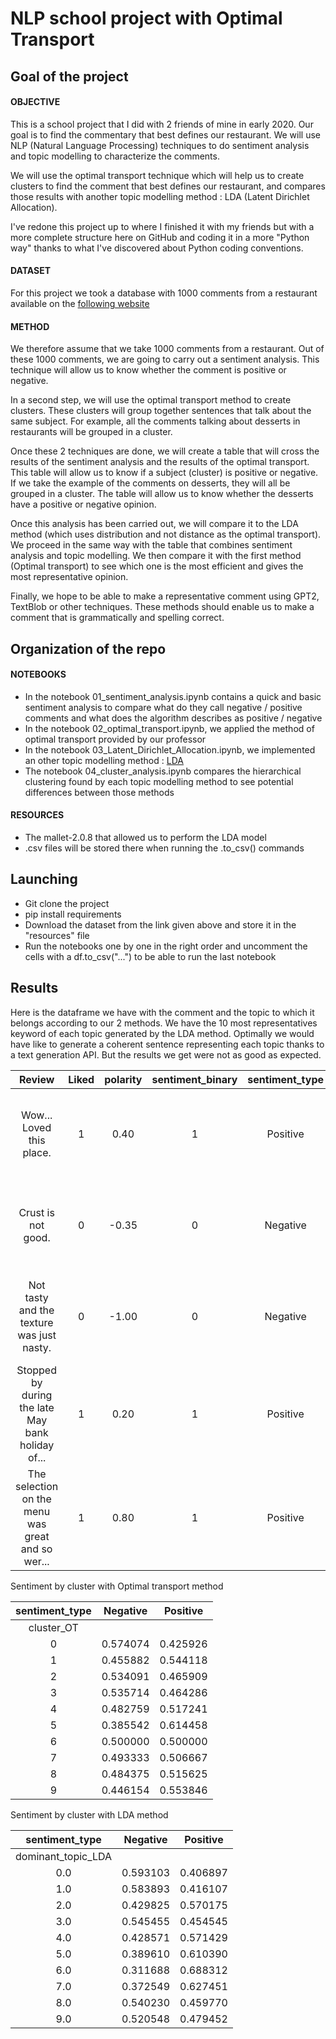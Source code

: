 # NLP school project with Optimal Transport

## Goal of the project

#### OBJECTIVE 

This is a school project that I did with 2 friends of mine in early 2020. Our goal is to find the commentary that best 
defines our restaurant. We will use NLP (Natural Language Processing) techniques to do sentiment analysis and topic 
modelling to characterize the comments. 

We will use the optimal transport technique which will help us to create clusters to find the comment that best defines 
our restaurant, and compares those results with another topic modelling method : LDA (Latent Dirichlet Allocation).

I've redone this project up to where I finished it with my friends but with a more complete structure here on GitHub and
coding it in a more "Python way" thanks to what I've discovered about Python coding conventions.


#### DATASET

For this project we took a database with 1000 comments from a restaurant available on the 
[following website](https://acadgild.com/blog/analysis-of-restaurant-reviews-with-nlp) 


#### METHOD

We therefore assume that we take 1000 comments from a restaurant. Out of these 1000 comments, we are going to carry out 
a sentiment analysis. This technique will allow us to know whether the comment is positive or negative.

In a second step, we will use the optimal transport method to create clusters. These clusters will group together 
sentences that talk about the same subject. For example, all the comments talking about desserts in restaurants will be 
grouped in a cluster. 

Once these 2 techniques are done, we will create a table that will cross the results of the sentiment analysis and the 
results of the optimal transport. This table will allow us to know if a subject (cluster) is positive or negative. If 
we take the example of the comments on desserts, they will all be grouped in a cluster. The table will allow us to know 
whether the desserts have a positive or negative opinion. 

Once this analysis has been carried out, we will compare it to the LDA method (which uses distribution and not distance 
as the optimal transport). We proceed in the same way with the table that combines sentiment analysis and topic 
modelling. We then compare it with the first method (Optimal transport) to see which one is the most efficient and 
gives the most representative opinion.

Finally, we hope to be able to make a representative comment using GPT2, TextBlob or other techniques. These methods 
should enable us to make a comment that is grammatically and spelling correct.




## Organization of the repo

#### NOTEBOOKS

- In the notebook 01_sentiment_analysis.ipynb contains a quick and basic sentiment analysis to compare what do they call
negative / positive comments and what does the algorithm describes as positive / negative 
- In the notebook 02_optimal_transport.ipynb, we applied the method of optimal transport provided by our professor 
- In the notebook 03_Latent_Dirichlet_Allocation.ipynb, we implemented an other topic modelling method : 
[LDA](https://www.machinelearningplus.com/nlp/topic-modeling-gensim-python/)
- The notebook 04_cluster_analysis.ipynb compares the hierarchical clustering found by each topic modelling method to 
see potential differences between those methods

#### RESOURCES

- The mallet-2.0.8 that allowed us to perform the LDA model
- .csv files will be stored there when running the .to_csv() commands


## Launching

- Git clone the project
- pip install requirements
- Download the dataset from the link given above and store it in the "resources" file
- Run the notebooks one by one in the right order and uncomment the cells with a df.to_csv("...") to be able to run the 
last notebook 
 

## Results

Here is the dataframe we have with the comment and the topic to which it belongs according to our 2 methods.
We have the 10 most representatives keyword of each topic generated by the LDA method. Optimally we would have like to 
generate a coherent sentence representing each topic thanks to a text generation API. But the results we get were not as
good as expected.

|Review	| Liked | polarity | sentiment_binary |	sentiment_type | cluster_OT | dominant_topic_LDA | topic_percentage_contribution |	keywords |
| :---: | :---: | :------: | :--------------: | :------------: | :--------: | :----------------: | :---------------------------: | :-------: |
| Wow... Loved this place. | 1 | 0.40 | 1 | Positive | 7 | 7.0 | 0.1154 |	love, amazing, taste, meal, bland, find, suck,... |
| Crust is not good. | 0 | -0.35 | 0 | Negative | 0 | 4.0 | 0.1175 |	good, quality, thing, enjoy, sushi, price, dis...
| Not tasty and the texture was just nasty. | 0 | -1.00 | 0 | Negative | 3 | 4.0 | 0.1132 | good, quality, thing, enjoy, sushi, price, dis...
| Stopped by during the late May bank holiday of... | 1 | 0.20 |	1 |	Positive | 6 | 9.0 | 0.1169 | friendly, minute, chicken, pizza, menu, price,...
| The selection on the menu was great and so wer... | 1 | 0.80 |	1 | Positive | 1 | 9.0 | 0.1235	| friendly, minute, chicken, pizza, menu, price,...


Sentiment by cluster with Optimal transport method

| sentiment_type | Negative | Positive   |
| :------------: | :------: | :--------: |
| cluster_OT     |          |            |
|   0	         |  0.574074 |	0.425926 |
|   1	         |  0.455882 |	0.544118 |
|   2	         |  0.534091 |	0.465909 |
|   3	         |  0.535714 |	0.464286 |
|   4	         |  0.482759 |	0.517241 |
|   5	         |  0.385542 |	0.614458 |
|   6	         |  0.500000 |	0.500000 |
|   7	         |  0.493333 |	0.506667 |
|   8	         |  0.484375 |	0.515625 |
|   9	         |  0.446154 |	0.553846 |


Sentiment by cluster with LDA method

| sentiment_type         | Negative | Positive   |
| :--------------------: | :------: | :--------: |
| dominant_topic_LDA     |          |            |
| 0.0                    |	0.593103 |	0.406897 |
| 1.0                    |	0.583893 |	0.416107 |
| 2.0                    |	0.429825 |	0.570175 |
| 3.0                    |	0.545455 |	0.454545 |
| 4.0                    |	0.428571 |	0.571429 |
| 5.0                    |	0.389610 |	0.610390 |
| 6.0                    |	0.311688 |	0.688312 |
| 7.0                    |	0.372549 |	0.627451 |
| 8.0                    |	0.540230 |	0.459770 |
| 9.0                    |	0.520548 |	0.479452 |
